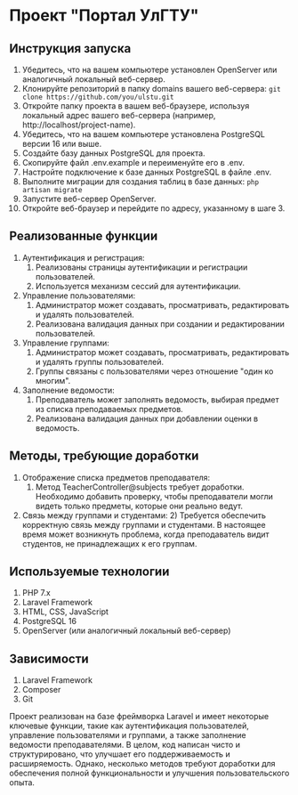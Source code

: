 # Проект "Портал УлГТУ"

## Инструкция запуска

1) Убедитесь, что на вашем компьютере установлен OpenServer или аналогичный локальный веб-сервер.
2) Клонируйте репозиторий в папку domains вашего веб-сервера:
   `git clone https://github.com/you/ulstu.git`
3) Откройте папку проекта в вашем веб-браузере, используя локальный адрес вашего веб-сервера (например, http://localhost/project-name).
4) Убедитесь, что на вашем компьютере установлена PostgreSQL версии 16 или выше. 
5) Создайте базу данных PostgreSQL для проекта. 
6) Скопируйте файл .env.example и переименуйте его в .env.
7) Настройте подключение к базе данных PostgreSQL в файле .env.
8) Выполните миграции для создания таблиц в базе данных:
   `php artisan migrate`
9) Запустите веб-сервер OpenServer.
10) Откройте веб-браузер и перейдите по адресу, указанному в шаге 3.

## Реализованные функции
1) Аутентификация и регистрация:
    1) Реализованы страницы аутентификации и регистрации пользователей.
    2) Используется механизм сессий для аутентификации.
2) Управление пользователями:
   1) Администратор может создавать, просматривать, редактировать и удалять пользователей.
   2) Реализована валидация данных при создании и редактировании пользователей.
3) Управление группами:
   1) Администратор может создавать, просматривать, редактировать и удалять группы пользователей.
   2) Группы связаны с пользователями через отношение "один ко многим".
4) Заполнение ведомости:
   1) Преподаватель может заполнять ведомость, выбирая предмет из списка преподаваемых предметов.
   2) Реализована валидация данных при добавлении оценки в ведомость.

## Методы, требующие доработки
1) Отображение списка предметов преподавателя:
    1) Метод TeacherController@subjects требует доработки. Необходимо добавить проверку, чтобы преподаватели могли видеть только предметы, которые они реально ведут.
2) Связь между группами и студентами:
   2) Требуется обеспечить корректную связь между группами и студентами. В настоящее время может возникнуть проблема, когда преподаватель видит студентов, не принадлежащих к его группам.

## Используемые технологии
1) PHP 7.x
2) Laravel Framework
3) HTML, CSS, JavaScript
4) PostgreSQL 16
5) OpenServer (или аналогичный локальный веб-сервер)

## Зависимости
1) Laravel Framework
2) Composer
3) Git

<p>Проект реализован на базе фреймворка Laravel и имеет некоторые ключевые функции, такие как аутентификация пользователей, управление пользователями и группами, а также заполнение ведомости преподавателями. В целом, код написан чисто и структурировано, что улучшает его поддерживаемость и расширяемость. Однако, несколько методов требуют доработки для обеспечения полной функциональности и улучшения пользовательского опыта.</p>
